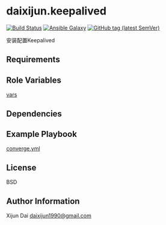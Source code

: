 daixijun.keepalived
=========

[![Build Status](https://github.com/daixijun/ansible-role-keepalived/workflows/ci/badge.svg)](https://github.com/daixijun/ansible-role-keepalived/actions)
[![Ansible Galaxy](https://img.shields.io/badge/galaxy-daixijun.keepalived-660198.svg?style=flat)](https://galaxy.ansible.com/daixijun/keepalived/)
[![GitHub tag (latest SemVer)](https://img.shields.io/github/v/tag/daixijun/ansible-role-keepalived?sort=semver)](https://github.com/daixijun/ansible-role-keepalived/tags)

安装配置Keepalived

Requirements
------------

Role Variables
--------------

[vars](./defaults/main.yml)

Dependencies
------------

Example Playbook
----------------

[converge.yml](./molecule/default/converge.yml)

License
-------

BSD

Author Information
------------------

Xijun Dai <daixijun1990@gmail.com>
